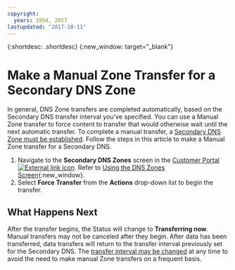 ```yaml
---
copyright:
  years: 1994, 2017
lastupdated: "2017-10-11"
---
```


{:shortdesc: .shortdesc}
{:new_window: target="_blank"}

# Make a Manual Zone Transfer for a Secondary DNS Zone

In general, DNS Zone transfers are completed automatically, based on the Secondary DNS transfer interval you've specified. You can use a Manual Zone transfer to force content to transfer that would otherwise wait until the next automatic transfer. To complete a manual transfer, a [Secondary DNS Zone must be established](add-secondary-dns-zone.html). Follow the steps in this article to make a Manual Zone transfer for a Secondary DNS.

1. Navigate to the **Secondary DNS Zones** screen in the [Customer Portal ![External link icon](../../icons/launch-glyph.svg "External link icon")](https://control.softlayer.com/). Refer to [Using the DNS Zones Screen](use-dns-zones-screen.html){:new_window}.
2. Select **Force Transfer** from the **Actions** drop-down list to begin the transfer.

## What Happens Next

After the transfer begins, the Status will change to **Transferring now**. Manual transfers may not be canceled after they begin. After data has been transferred, data transfers will return to the transfer interval previously set for the Secondary DNS. The [transfer interval may be changed](edit-secondary-dns-zone.html) at any time to avoid the need to make manual Zone transfers on a frequent basis.
